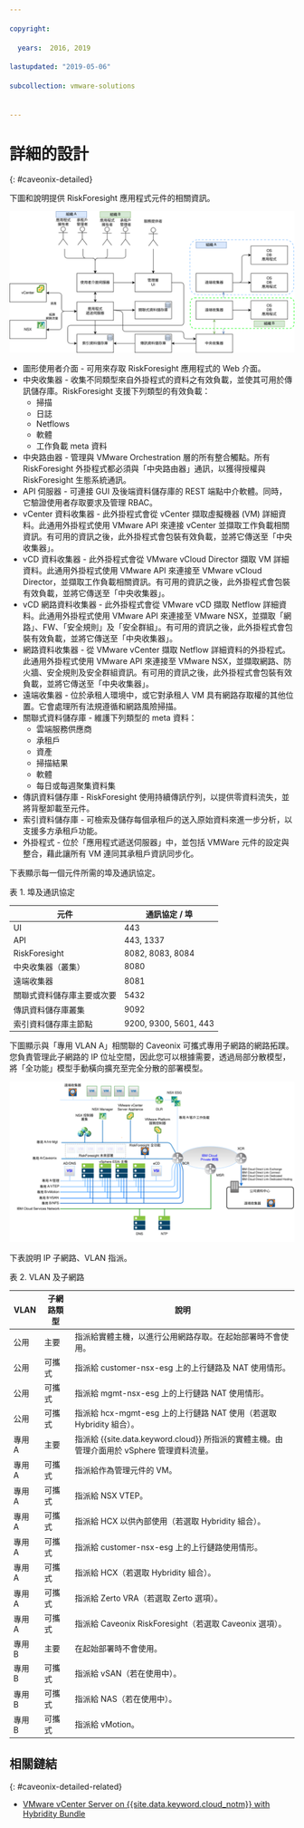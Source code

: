 ```yaml
---

copyright:

  years:  2016, 2019

lastupdated: "2019-05-06"

subcollection: vmware-solutions


---
```


# 詳細的設計
{: #caveonix-detailed}

下圖和說明提供 RiskForesight 應用程式元件的相關資訊。

![應用程式元件](../../images/caveonix-app-components.svg "應用程式元件")


-	圖形使用者介面 - 可用來存取 RiskForesight 應用程式的 Web 介面。
-	中央收集器 - 收集不同類型來自外掛程式的資料之有效負載，並使其可用於傳訊儲存庫。RiskForesight 支援下列類型的有效負載：
    - 掃描
    - 日誌
    - Netflows
    - 軟體
    - 工作負載 meta 資料
- 中央路由器 - 管理與 VMware Orchestration 層的所有整合觸點。所有 RiskForesight 外掛程式都必須與「中央路由器」通訊，以獲得授權與 RiskForesight 生態系統通訊。
-	API 伺服器 - 可連接 GUI 及後端資料儲存庫的 REST 端點中介軟體。同時，它驗證使用者存取要求及管理 RBAC。
-	vCenter 資料收集器 - 此外掛程式會從 vCenter 擷取虛擬機器 (VM) 詳細資料。此通用外掛程式使用 VMware API 來連接 vCenter 並擷取工作負載相關資訊。有可用的資訊之後，此外掛程式會包裝有效負載，並將它傳送至「中央收集器」。
-	vCD 資料收集器 - 此外掛程式會從 VMware vCloud Director 擷取 VM 詳細資料。此通用外掛程式使用 VMware API 來連接至 VMware vCloud Director，並擷取工作負載相關資訊。有可用的資訊之後，此外掛程式會包裝有效負載，並將它傳送至「中央收集器」。
-	vCD 網路資料收集器 - 此外掛程式會從 VMware vCD 擷取 Netflow 詳細資料。此通用外掛程式使用 VMware API 來連接至 VMware NSX，並擷取「網路」、FW、「安全規則」及「安全群組」。有可用的資訊之後，此外掛程式會包裝有效負載，並將它傳送至「中央收集器」。
-	網路資料收集器 - 從 VMware vCenter 擷取 Netflow 詳細資料的外掛程式。此通用外掛程式使用 VMware API 來連接至 VMware NSX，並擷取網路、防火牆、安全規則及安全群組資訊。有可用的資訊之後，此外掛程式會包裝有效負載，並將它傳送至「中央收集器」。
-	遠端收集器 - 位於承租人環境中，或它對承租人 VM 具有網路存取權的其他位置。它會處理所有法規遵循和網路風險掃描。
-	關聯式資料儲存庫 - 維護下列類型的 meta 資料：
    - 雲端服務供應商
    - 承租戶
    - 資產
    - 掃描結果
    - 軟體
    - 每日或每週聚集資料集
- 傳訊資料儲存庫 - RiskForesight 使用持續傳訊佇列，以提供零資料流失，並將背壓卸載至元件。
- 索引資料儲存庫 - 可檢索及儲存每個承租戶的送入原始資料來進一步分析，以支援多方承租戶功能。
- 外掛程式 - 位於「應用程式遞送伺服器」中，並包括 VMWare 元件的設定與整合，藉此讓所有 VM 連同其承租戶資訊同步化。

下表顯示每一個元件所需的埠及通訊協定。

表 1. 埠及通訊協定

|元件 |通訊協定 / 埠|
|---|---|
|UI| 443 |
|API|443, 1337|
|RiskForesight|8082, 8083, 8084|
|中央收集器（叢集）|8080|
|遠端收集器|8081|
|關聯式資料儲存庫主要或次要|5432|
|傳訊資料儲存庫叢集|9092|
|索引資料儲存庫主節點|9200, 9300, 5601, 443|

下圖顯示與「專用 VLAN A」相關聯的 Caveonix 可攜式專用子網路的網路拓蹼。您負責管理此子網路的 IP 位址空間，因此您可以根據需要，透過局部分散模型，將「全功能」模型手動橫向擴充至完全分散的部署模型。

![網路圖](../../images/caveonix-network.svg "網路圖")

下表說明 IP 子網路、VLAN 指派。

表 2. VLAN 及子網路

|VLAN 	|子網路類型 	|說明       |
|---|---|---|
|公用 |主要  | 指派給實體主機，以進行公用網路存取。在起始部署時不會使用。|
|公用 |可攜式  |指派給 customer-nsx-esg 上的上行鏈路及 NAT 使用情形。|
|公用 |可攜式  |指派給 mgmt-nsx-esg 上的上行鏈路 NAT 使用情形。|
|公用 |可攜式  |指派給 hcx-mgmt-esg 上的上行鏈路 NAT 使用（若選取 Hybridity 組合）。|
|專用 A 	|主要  |指派給 {{site.data.keyword.cloud}} 所指派的實體主機。由管理介面用於 vSphere 管理資料流量。|
|專用 A 	|可攜式  |指派給作為管理元件的 VM。|
|專用 A 	|可攜式  |指派給 NSX VTEP。|
|專用 A 	|可攜式  |指派給 HCX 以供內部使用（若選取 Hybridity 組合）。|
|專用 A 	|可攜式  |指派給 customer-nsx-esg 上的上行鏈路使用情形。|
|專用 A 	|可攜式  |指派給 HCX（若選取 Hybridity 組合）。|
|專用 A 	|可攜式  |指派給 Zerto VRA（若選取 Zerto 選項）。|
|專用 A 	|可攜式  |指派給 Caveonix RiskForesight（若選取 Caveonix 選項）。|
|專用 B	 |主要	  |在起始部署時不會使用。|
|專用 B 	|可攜式  |指派給 vSAN（若在使用中）。|
|專用 B 	|可攜式  |指派給 NAS（若在使用中）。|
|專用 B 	|可攜式  |指派給 vMotion。|


## 相關鏈結
{: #caveonix-detailed-related}

* [VMware vCenter Server on {{site.data.keyword.cloud_notm}} with Hybridity Bundle](/docs/services/vmwaresolutions/archiref/vcs?topic=vmware-solutions-vcs-hybridity-intro)
